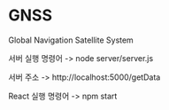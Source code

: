 # GNSS
Global Navigation Satellite System


서버 실행 명령어
-> node server/server.js

서버 주소
-> http://localhost:5000/getData

React 실행 명령어
-> npm start
